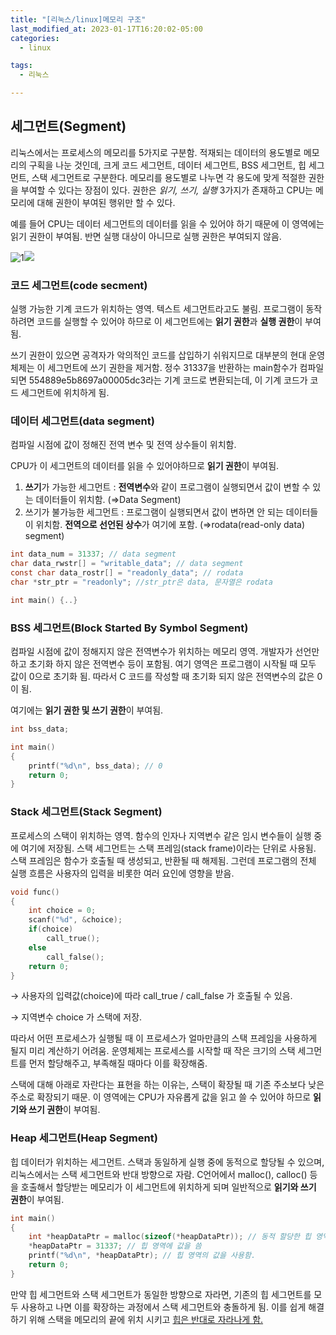 ```yaml
---
title: "[리눅스/linux]메모리 구조"
last_modified_at: 2023-01-17T16:20:02-05:00
categories:
  - linux

tags:
  - 리눅스

---
```


## 세그먼트(Segment)

리눅스에서는 프로세스의 메모리를 5가지로 구분함. 적재되는 데이터의 용도별로 메모리의 구획을 나눈 것인데, 크게 코드 세그먼트, 데이터 세그먼트, BSS 세그먼트, 힙 세그먼트, 스택 세그먼트로 구분한다. 메모리를 용도별로 나누면 각 용도에 맞게 적절한 권한을 부여할 수 있다는 장점이 있다. 권한은 *읽기, 쓰기, 실행*  3가지가 존재하고 CPU는 메모리에 대해 권한이 부여된 행위만 할 수 있다. 

예를 들어 CPU는 데이터 세그먼트의 데이터를 읽을 수 있어야 하기 때문에 이 영역에는 읽기 권한이 부여됨. 반면 실행 대상이 아니므로 실행 권한은 부여되지 않음. 

![1](https://user-images.githubusercontent.com/63995044/214064817-24f0803b-3476-4aa1-8cbc-32adcb3b6b98.png)<img src='https://user-images.githubusercontent.com/63995044/214064817-24f0803b-3476-4aa1-8cbc-32adcb3b6b98.png'>

### 코드 세그먼트(code secment)

실행 가능한 기계 코드가 위치하는 영역. 텍스트 세그먼트라고도 불림. 프로그램이 동작하려면 코드를 실행할 수 있어야 하므로 이 세그먼트에는 **읽기 권한**과 **실행 권한**이 부여됨. 

쓰기 권한이 있으면 공격자가 악의적인 코드를 삽입하기 쉬워지므로 대부분의 현대 운영체제는 이 세그먼트에 쓰기 권한을 제거함. 정수 31337을 반환하는 main함수가 컴파일 되면 554889e5b8697a00005dc3라는 기계 코드로 변환되는데, 이 기계 코드가 코드 세그먼트에 위치하게 됨.

### 데이터 세그먼트(data segment)

컴파일 시점에 값이 정해진 전역 변수 및 전역 상수들이 위치함. 

CPU가 이 세그먼트의 데이터를 읽을 수 있어야하므로 **읽기 권한**이 부여됨.

1. **쓰기**가 가능한 세그먼트 : **전역변수**와 같이 프로그램이 실행되면서 값이 변할 수 있는 데이터들이 위치함. (⇒Data Segment)
2. 쓰기가 불가능한 세그먼트 : 프로그램이 실행되면서 값이 변하면 안 되는 데이터들이 위치함. **전역으로 선언된 상수**가 여기에 포함. (⇒rodata(read-only data) segment)

```c
int data_num = 31337; // data segment
char data_rwstr[] = "writable_data"; // data segment
const char data_rostr[] = "readonly_data"; // rodata
char *str_ptr = "readonly"; //str_ptr은 data, 문자열은 rodata

int main() {..}
```

### BSS 세그먼트(Block Started By Symbol Segment)

컴파일 시점에 값이 정해지지 않은 전역변수가 위치하는 메모리 영역. 개발자가 선언만 하고 초기화 하지 않은 전역변수 등이 포함됨. 여기 영역은 프로그램이 시작될 때 모두 값이 0으로 초기화 됨. 따라서 C 코드를 작성할 때 초기화 되지 않은 전역변수의 값은 0이 됨. 

여기에는 **읽기 권한 및 쓰기 권한**이 부여됨. 

```c
int bss_data;

int main()
{
	printf("%d\n", bss_data); // 0
	return 0;
}
```

### Stack 세그먼트(Stack Segment)

프로세스의 스택이 위치하는 영역. 함수의 인자나 지역변수 같은 임시 변수들이 실행 중에 여기에 저장됨. 스택 세그먼트는 스택 프레임(stack frame)이라는 단위로 사용됨. 스택 프레임은 함수가 호출될 때 생성되고, 반환될 때 해제됨. 그런데 프로그램의 전체 실행 흐름은 사용자의 입력을 비롯한 여러 요인에 영향을 받음. 

```c
void func()
{
	int choice = 0;
	scanf("%d", &choice);
	if(choice)
		call_true();
	else
		call_false();
	return 0;
}
```

→ 사용자의 입력값(choice)에 따라 call_true / call_false 가 호출될 수 있음. 

→ 지역변수 choice 가 스택에 저장.

따라서 어떤 프로세스가 실행될 때 이 프로세스가 얼마만큼의 스택 프레임을 사용하게 될지 미리 계산하기 어려움. 운영체제는 프로세스를 시작할 때 작은 크기의 스택 세그먼트를 먼저 할당해주고, 부족해질 때마다 이를 확장해줌. 

스택에 대해 아래로 자란다는 표현을 하는 이유는, 스택이 확장될 때 기존 주소보다 낮은 주소로 확장되기 때문. 이 영역에는 CPU가 자유롭게 값을 읽고 쓸 수 있어야 하므로 **읽기와 쓰기 권한**이 부여됨.

### Heap 세그먼트(Heap Segment)

힙 데이터가 위치하는 세그먼트. 스택과 동일하게 실행 중에 동적으로 할당될 수 있으며, 리눅스에서는 스택 세그먼트와 반대 방향으로 자람. C언어에서 malloc(), calloc() 등을 호출해서 할당받는 메모리가 이 세그먼트에 위치하게 되며 일반적으로 **읽기와 쓰기 권한**이 부여됨. 

```c
int main()
{
	int *heapDataPtr = malloc(sizeof(*heapDataPtr)); // 동적 할당한 힙 영역
	*heapDataPtr = 31337; // 힙 영역에 값을 씀
	printf("%d\n", *heapDataPtr); // 힙 영역의 값을 사용함.
	return 0;
}
```

만약 힙 세그먼트와 스택 세그먼트가 동일한 방향으로 자라면, 기존의 힙 세그먼트를 모두 사용하고 나면 이를 확장하는 과정에서 스택 세그먼트와 충돌하게 됨. 이를 쉽게 해결하기 위해 스택을 메모리의 끝에 위치 시키고 [힙은 반대로 자라나게 함.](https://bigpel66.oopy.io/library/c/chewing-c/5)